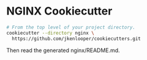 # NGINX Cookiecutter

```bash
# From the top level of your project directory.
cookiecutter --directory nginx \
  https://github.com/jkenlooper/cookiecutters.git
```

Then read the generated nginx/README.md.
